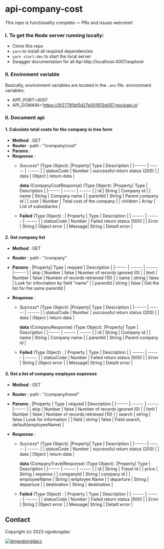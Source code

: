 # api-company-cost

This repo is functionality complete — PRs and issues welcome!
### I. To get the Node server running locally:

- Clone this repo
- `yarn` to install all required dependencies
- `yarn start:dev` to start the local server
- Swagger documentation for all Api http://localhost:4007/explorer

### II. Enviroment variable
Basically, environment variables are located in the `.env` file. environment variables:
- APP_PORT=4007
- API_DOMAIN='https://5f27781bf5d27e001612e057.mockapi.io'

### II. Document api

#### 1. Calculate total costs for the company in tree form
- **Method** : GET
- **Router** : path : "/company/cost"
- **Params** : 
- **Response** :
    + *Success** (Type Object):
        |Property| Type | Description |
        |------ | ------ | ------ |
        |   statusCode      |   Number     | successful return status (200)   |
        |   data    |   Object      |  return data                       |

        **data** (CompanyCostResponse) (Type Object):
        |Property| Type | Description |
        |------ | ------ | ------ |
        |   id      |   String     | Company id   |
        |   name    |   String      | Company name                       |
        |   parentId    |   String      | Parent company id                       |
        |   cost    |   Number      | Total cost of the company                       |
        |   children    |   Array<CompanyCostResponse>      | List of subsidiaries                       |

    + **Failed** (Type Object) :
        | Property | Type | Description |
        | ------  | ------ | ------ |
        |  statusCode  |  Number  |  Failed return status (500)    |
        |  Error  |  String  |  Object error    |
        |  Message|  String  |  Detailt error     |

#### 2. Get company list
- **Method** : GET
- **Router** : path : "/company"
- **Params** : 
    |Property| Type | requied | Description |
    |------ | ------ | ------ |------ |
    |   skip      |   Number     | false | Number of records ignored (0)   |
    |   limit    |   Number      | false | Number of records retrieved (10)                       |
    |   name   |   string     | false | Look for information by field "name"                      |
    |   parentId   |   string     | false | Get the list for the same parentId                     |

- **Response** :
    + *Success** (Type Object):
        |Property| Type | Description |
        |------ | ------ | ------ |
        |   statusCode      |   Number     | successful return status (200)   |
        |   data    |   Object      |  return data                       |

        **data** (CompanyResponse) (Type Object):
        |Property| Type | Description |
        |------ | ------ | ------ |
        |   id      |   String     | Company id   |
        |   name    |   String      | Company name                       |
        |   parentId    |   String      | Parent company id                       |

    + **Failed** (Type Object) :
        | Property | Type | Description |
        | ------  | ------ | ------ |
        |  statusCode  |  Number  |  Failed return status (500)    |
        |  Error  |  String  |  Object error    |
        |  Message|  String  |  Detailt error     |
#### 3. Get a list of company employee expenses
- **Method** : GET
- **Router** : path : "/company/travel"
- **Params** : 
    |Property | Type | requied | Description |
    |------ | ------ | ------ |------ |
    |   skip      |   Number     | false | Number of records ignored (0)   |
    |   limit    |   Number      | false | Number of records retrieved (10)                       |
    |   search   |   string     | false | Look for information           |
    |   field   |   string     | false | Field search, default(employeeName)                     |

- **Response** :
    + *Success** (Type Object):
        |Property| Type | Description |
        |------ | ------ | ------ |
        |   statusCode      |   Number     | successful return status (200)   |
        |   data    |   Object      |  return data                       |

        **data** (CompanyTravelResponse) (Type Object):
        |Property| Type | Description |
        |------ | ------ | ------ |
        |   id      |   String     | Travel id   |
        |   price    |   String      | expense                       |
        |   companyId    |   String      | company id                       |
        |   employeeName    |   String      | employee Name                       |
        |   departure    |   String      | departure                       |
        |   destination    |   String      | destination                       |

    + **Failed** (Type Object) :
        | Property | Type | Description |
        | ------  | ------ | ------ |
        |  statusCode  |  Number  |  Failed return status (500)    |
        |  Error  |  String  |  Object error    |
        |  Message|  String  |  Detailt error     |

## Contact
Copyright (c) 2023 ngodongdac

[![@ngodongdacc](https://img.shields.io/badge/github-moleculerjs-green.svg)](https://github.com/moleculerjs)